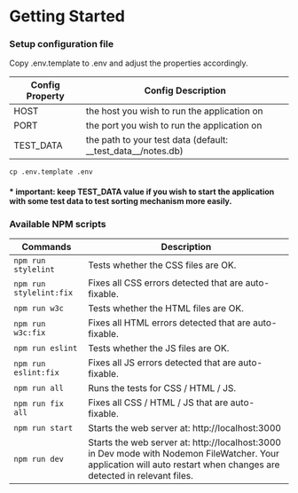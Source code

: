 # Getting Started

### Setup configuration file

Copy .env.template to .env and adjust the properties accordingly.

|Config Property| Config Description
|---|---|
|HOST | the host you wish to run the application on|
|PORT | the port you wish to run the application on|
|TEST_DATA | the path to your test data (default: \_\_test_data\_\_/notes.db)| 
```shell
cp .env.template .env
```
#### * important: keep TEST_DATA value if you wish to start the application with some test data to test sorting mechanism more easily.


### Available NPM scripts
| Commands  |  Description |
|---|---|
| ```npm run stylelint```  |   Tests whether the CSS files are OK. |
| ```npm run stylelint:fix```  |   Fixes all CSS errors detected that are auto-fixable. |
| ```npm run w3c```  |   Tests whether the HTML files are OK. |
| ```npm run w3c:fix```  |   Fixes all HTML errors detected that are auto-fixable. |
| ```npm run eslint```  |  Tests whether the JS files are OK. |
| ```npm run eslint:fix```  |  Fixes all JS errors detected that are auto-fixable. |
| ```npm run all```  |   Runs the tests for CSS / HTML / JS. |
| ```npm run fix all```  |  Fixes all CSS / HTML / JS that are auto-fixable. |
| ```npm run start```  |  Starts the web server at: http://localhost:3000 |
| ```npm run dev```  |  Starts the web server at: http://localhost:3000 in Dev mode with Nodemon FileWatcher. Your application will auto restart when changes are detected in relevant files. |
